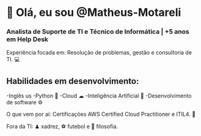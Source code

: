 # 👋 Olá, eu sou @Matheus-Motareli
 
### Analista de Suporte de TI e Técnico de Informática | +5 anos em Help Desk

Experiência focada em: Resolução de problemas, gestão e consultoria de TI. 💻

## Habilidades em desenvolvimento:

-Inglês us
-Python 🐍
-Cloud ☁
-Inteligência Artificial 🤖
-Desenvolvimento de software ⚙

O que vem por aí: Certificações AWS Certified Cloud Practitioner e ITIL4. 🚀

Fora da TI: ♟ xadrez, ⚽ futebol e 🧠 filosofia.

<!---
Matheus-Motareli/Matheus-Motareli is a ✨ special ✨ repository because its `README.md` (this file) appears on your GitHub profile.
You can click the Preview link to take a look at your changes.
--->
